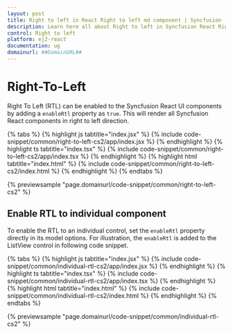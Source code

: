 ```yaml
---
layout: post
title: Right to left in React Right to left md component | Syncfusion
description: Learn here all about Right to left in Syncfusion React Right to left md component of Syncfusion Essential JS 2 and more.
control: Right to left 
platform: ej2-react
documentation: ug
domainurl: ##DomainURL##
---
```


# Right-To-Left

Right To Left (RTL) can be enabled to the Syncfusion React UI components by adding a `enableRtl` property as `true`. This will render all Syncfusion React components in right to left direction.

{% tabs %}
{% highlight js tabtitle="index.jsx" %}
{% include code-snippet/common/right-to-left-cs2/app/index.jsx %}
{% endhighlight %}
{% highlight ts tabtitle="index.tsx" %}
{% include code-snippet/common/right-to-left-cs2/app/index.tsx %}
{% endhighlight %}
{% highlight html tabtitle="index.html" %}
{% include code-snippet/common/right-to-left-cs2/index.html %}
{% endhighlight %}
{% endtabs %}
        
{% previewsample "page.domainurl/code-snippet/common/right-to-left-cs2" %}

## Enable RTL to individual component

To enable the RTL to an individual control, set the `enableRtl` property directly in its model options. For illustration, the `enableRtl` is added to the ListView control in following code snippet.

{% tabs %}
{% highlight js tabtitle="index.jsx" %}
{% include code-snippet/common/individual-rtl-cs2/app/index.jsx %}
{% endhighlight %}
{% highlight ts tabtitle="index.tsx" %}
{% include code-snippet/common/individual-rtl-cs2/app/index.tsx %}
{% endhighlight %}
{% highlight html tabtitle="index.html" %}
{% include code-snippet/common/individual-rtl-cs2/index.html %}
{% endhighlight %}
{% endtabs %}
        
{% previewsample "page.domainurl/code-snippet/common/individual-rtl-cs2" %}